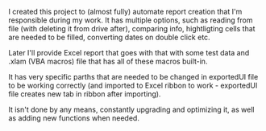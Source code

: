 I created this project to (almost fully) automate report creation that I'm responsible during my work.
It has multiple options, such as reading from file (with deleting it from drive after), comparing info, hightligting cells that are needed to be filled, converting dates on double click etc.

Later I'll provide Excel report that goes with that with some test data and .xlam (VBA macros) file that has all of these macros built-in.

It has very specific parths that are needed to be changed in exportedUI file to be working correctly (and imported to Excel ribbon to work - exportedUI file creates new tab in ribbon after importing).

It isn't done by any means, constantly upgrading and optimizing it, as well as adding new functions when needed.
